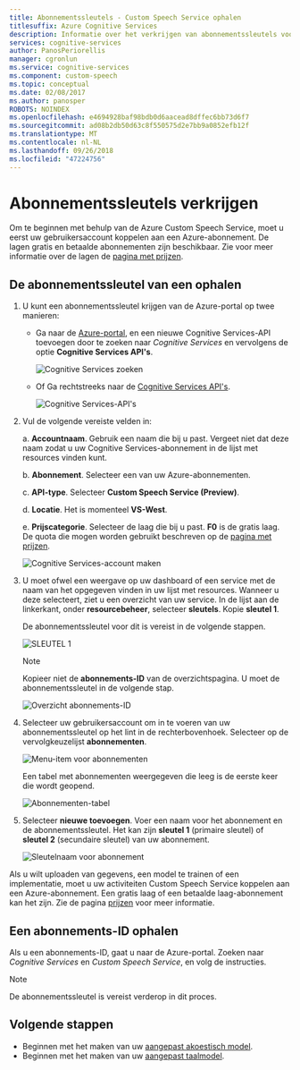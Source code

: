 ```yaml
---
title: Abonnementssleutels - Custom Speech Service ophalen
titlesuffix: Azure Cognitive Services
description: Informatie over het verkrijgen van abonnementssleutels voor aanroepen naar de Custom Speech Service.
services: cognitive-services
author: PanosPeriorellis
manager: cgronlun
ms.service: cognitive-services
ms.component: custom-speech
ms.topic: conceptual
ms.date: 02/08/2017
ms.author: panosper
ROBOTS: NOINDEX
ms.openlocfilehash: e4694928baf98bdb0d6aacead8dffec6bb73d6f7
ms.sourcegitcommit: ad08b2db50d63c8f550575d2e7bb9a0852efb12f
ms.translationtype: MT
ms.contentlocale: nl-NL
ms.lasthandoff: 09/26/2018
ms.locfileid: "47224756"
---
```

# <a name="obtain-subscription-keys"></a>Abonnementssleutels verkrijgen
Om te beginnen met behulp van de Azure Custom Speech Service, moet u eerst uw gebruikersaccount koppelen aan een Azure-abonnement. De lagen gratis en betaalde abonnementen zijn beschikbaar. Zie voor meer informatie over de lagen de [pagina met prijzen](https://www.microsoft.com/cognitive-services/en-us/pricing).

## <a name="get-a-subscription-key"></a>De abonnementssleutel van een ophalen
1. U kunt een abonnementssleutel krijgen van de Azure-portal op twee manieren:

    * Ga naar de [Azure-portal](https://ms.portal.azure.com), en een nieuwe Cognitive Services-API toevoegen door te zoeken naar _Cognitive Services_ en vervolgens de optie **Cognitive Services API's**.

      ![Cognitive Services zoeken](../../../media/cognitive-services/custom-speech-service/custom-speech-azure-subscription.png)

    * Of Ga rechtstreeks naar de [Cognitive Services API's](https://ms.portal.azure.com/#create/Microsoft.CognitiveServices).

        ![Cognitive Services-API's](../../../media/cognitive-services/custom-speech-service/custom-speech-azure-subscription2.png)

    
1. Vul de volgende vereiste velden in:

      a. **Accountnaam**. Gebruik een naam die bij u past. Vergeet niet dat deze naam zodat u uw Cognitive Services-abonnement in de lijst met resources vinden kunt.

      b. **Abonnement**. Selecteer een van uw Azure-abonnementen.

      c. **API-type**. Selecteer **Custom Speech Service (Preview)**.

      d. **Locatie**. Het is momenteel **VS-West**.

      e. **Prijscategorie**. Selecteer de laag die bij u past. **F0** is de gratis laag. De quota die mogen worden gebruikt beschreven op de [pagina met prijzen](https://www.microsoft.com/cognitive-services/en-us/pricing).

      ![Cognitive Services-account maken](../../../media/cognitive-services/custom-speech-service/custom-speech-azure-cris-blade.png)

1. U moet ofwel een weergave op uw dashboard of een service met de naam van het opgegeven vinden in uw lijst met resources. Wanneer u deze selecteert, ziet u een overzicht van uw service. In de lijst aan de linkerkant, onder **resourcebeheer**, selecteer **sleutels**. Kopie **sleutel 1**.

      De abonnementssleutel voor dit is vereist in de volgende stappen.

      ![SLEUTEL 1](../../../media/cognitive-services/custom-speech-service/custom-speech-azure-cris-keys2.png)

      > [!NOTE]
      > Kopieer niet de **abonnements-ID** van de overzichtspagina. U moet de abonnementssleutel in de volgende stap.
      >

      ![Overzicht abonnements-ID](../../../media/cognitive-services/custom-speech-service/custom-speech-azure-cris-keys.png)

1. Selecteer uw gebruikersaccount om in te voeren van uw abonnementssleutel op het lint in de rechterbovenhoek. Selecteer op de vervolgkeuzelijst **abonnementen**.

      ![Menu-item voor abonnementen](../../../media/cognitive-services/custom-speech-service/custom-speech-subscription-selection.png)

    Een tabel met abonnementen weergegeven die leeg is de eerste keer die wordt geopend.

    ![Abonnementen-tabel](../../../media/cognitive-services/custom-speech-service/custom-speech-subscription-list.png)

1. Selecteer **nieuwe toevoegen**. Voer een naam voor het abonnement en de abonnementssleutel. Het kan zijn **sleutel 1** (primaire sleutel) of **sleutel 2** (secundaire sleutel) van uw abonnement.

      ![Sleutelnaam voor abonnement](../../../media/cognitive-services/custom-speech-service/custom-speech-enter-subsciption.png)

Als u wilt uploaden van gegevens, een model te trainen of een implementatie, moet u uw activiteiten Custom Speech Service koppelen aan een Azure-abonnement. Een gratis laag of een betaalde laag-abonnement kan het zijn. Zie de pagina [prijzen](https://www.microsoft.com/cognitive-services/en-us/pricing) voor meer informatie.

## <a name="get-a-subscription-id"></a>Een abonnements-ID ophalen
Als u een abonnements-ID, gaat u naar de Azure-portal. Zoeken naar *Cognitive Services* en *Custom Speech Service*, en volg de instructies.

> [!NOTE]
> De abonnementssleutel is vereist verderop in dit proces.
>

## <a name="next-steps"></a>Volgende stappen
* Beginnen met het maken van uw [aangepast akoestisch model](cognitive-services-custom-speech-create-acoustic-model.md).
* Beginnen met het maken van uw [aangepast taalmodel](cognitive-services-custom-speech-create-language-model.md).
